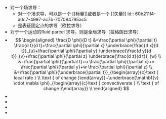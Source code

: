 - 对一个场求导：
	- 对一个场求导，可以是一个 [[标量]]或者是一个 [[矢量]]
	  id:: 60b211f4-a0c7-4997-ac7b-707084795ac5
	- 是表征固定点的求导（欧拉求导）
- 对于一个运动的fluid parcel 求导，则是全局求导（拉格朗日求导）
-
  $$ \begin{aligned} \frac{D \phi}{D t} &=\frac{\partial \phi}{\partial t} \frac{d t}{d t}+\frac{\partial \phi}{\partial x} \underbrace{\frac{d x}{d t}}_{u}+\frac{\partial \phi}{\partial y} \underbrace{\frac{d y}{d t}}_{v}+\frac{\partial \phi}{\partial z} \underbrace{\frac{d z}{d t}}_{w} \\ &=\frac{\partial \phi}{\partial t}+u \frac{\partial \phi}{\partial x}+v \frac{\partial \phi}{\partial y}+w \frac{\partial \phi}{\partial z} \\ &=\frac{\partial \phi}{\underbrace{\partial t}}_{\begin{array}{c}\text { local rate } \\ \text { of change }\end{array}}+\underbrace{\mathbf{v} \cdot \nabla \phi}_{\begin{array}{c}\text { convectiverate } \\ \text { of change }\end{array}} \\ \end{aligned} $$
-
-
-
-